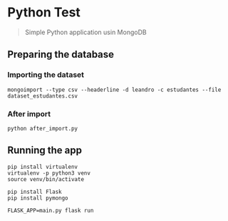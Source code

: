# Python Test
> Simple Python application usin MongoDB

## Preparing the database

### Importing the dataset
```
mongoimport --type csv --headerline -d leandro -c estudantes --file dataset_estudantes.csv
```

### After import
```
python after_import.py
```

## Running the app
```
pip install virtualenv
virtualenv -p python3 venv
source venv/bin/activate

pip install Flask
pip install pymongo

FLASK_APP=main.py flask run
```
